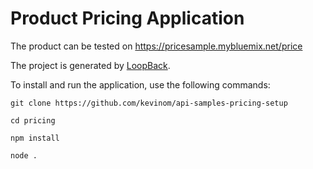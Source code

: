 # Product Pricing Application

The product can be tested on https://pricesample.mybluemix.net/price

The project is generated by [LoopBack](http://loopback.io).

To install and run the application, use the following commands:

`git clone https://github.com/kevinom/api-samples-pricing-setup`

`cd pricing`

`npm install`

`node .`
